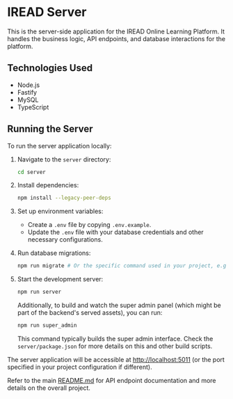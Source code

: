 # IREAD Server

This is the server-side application for the IREAD Online Learning Platform. It handles the business logic, API endpoints, and database interactions for the platform.

## Technologies Used

- Node.js
- Fastify
- MySQL
- TypeScript

## Running the Server

To run the server application locally:

1. Navigate to the `server` directory:
   ```bash
   cd server
   ```
2. Install dependencies:
   ```bash
   npm install --legacy-peer-deps
   ```
3. Set up environment variables:
    - Create a `.env` file by copying `.env.example`.
    - Update the `.env` file with your database credentials and other necessary configurations.
4. Run database migrations:
   ```bash
   npm run migrate # Or the specific command used in your project, e.g., npx sequelize-cli db:migrate
   ```
5. Start the development server:
   ```bash
   npm run server
   ```

   Additionally, to build and watch the super admin panel (which might be part of the backend's served assets), you can run:

   ```bash
   npm run super_admin
   ```
   This command typically builds the super admin interface. Check the `server/package.json` for more details on this and other build scripts.

The server application will be accessible at [http://localhost:5011](http://localhost:5011) (or the port specified in your project configuration if different).

Refer to the main [README.md](../README.md) for API endpoint documentation and more details on the overall project.
